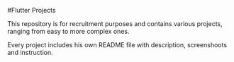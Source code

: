 #Flutter Projects

This repository is for recruitment purposes and contains various projects, ranging from easy to more complex ones.

Every project includes his own README file with description, screenshoots and instruction. 



